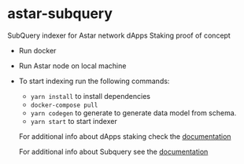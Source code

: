 # astar-subquery
SubQuery indexer for Astar network dApps Staking proof of concept

- Run docker
- Run Astar node on local machine 
- To start indexing run the following commands:
  - `yarn install` to install dependencies
  - `docker-compose pull` 
  - `yarn codegen` to generate to generate data model from schema.
  - `yarn start` to start indexer

  For additional info about dApps staking check the [documentation](https://docs.astar.network/build/dapp-staking)

  For additional info about Subquery see the [documentation](https://doc.subquery.network/)

